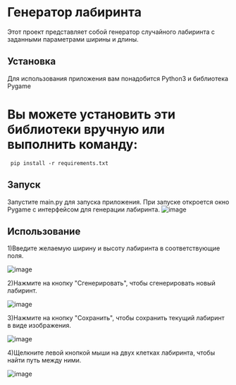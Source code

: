 # Генератор лабиринта
Этот проект представляет собой генератор случайного лабиринта с заданными параметрами ширины и длины.
   ## Установка
   Для использования приложения вам понадобится Python3 и библиотека Pygame
  # Вы можете установить эти библиотеки вручную или выполнить команду:
     pip install -r requirements.txt
   
  ## Запуск
Запустите main.py для запуска приложения. При запуске откроется окно Pygame с интерфейсом для генерации лабиринта.
![image](https://user-images.githubusercontent.com/65531225/233790573-4989a82a-75a9-499d-a5ac-104c790d76ed.png)
  
  ## Использование
   1)Введите желаемую ширину и высоту лабиринта в соответствующие поля.

![image](https://user-images.githubusercontent.com/65531225/233790619-4e9c1b91-329d-4544-b396-4dc8a91524a0.png)
   
   2)Нажмите на кнопку "Сгенерировать", чтобы сгенерировать новый лабиринт.

![image](https://user-images.githubusercontent.com/65531225/233790727-028c86b1-e7cc-45be-870b-09eb07e78a8e.png)

  3)Нажмите на кнопку "Сохранить", чтобы сохранить текущий лабиринт в виде изображения.

![image](https://user-images.githubusercontent.com/65531225/233790769-3dc8247d-8953-4696-9696-3e111ba785bf.png)

  4)Щелкните левой кнопкой мыши на двух клетках лабиринта, чтобы найти путь между ними.
 
 ![image](https://user-images.githubusercontent.com/65531225/233790806-b26b1f5d-510e-456e-a098-46812771366d.png)

